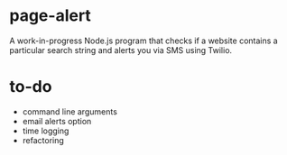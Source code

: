 # page-alert
A work-in-progress Node.js program that checks if a website contains a particular search string and alerts you via SMS using Twilio.

# to-do
* command line arguments
* email alerts option
* time logging
* refactoring
